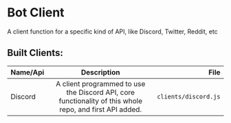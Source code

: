 # Bot Client

A client function for a specific kind of API, like Discord, Twitter, Reddit, etc

## Built Clients:

| Name/Api |                                               Description                                               |                 File |
| :------- | :-----------------------------------------------------------------------------------------------------: | -------------------: |
| Discord  | A client programmed to use the Discord API, core functionality of this whole repo, and first API added. | `clients/discord.js` |
